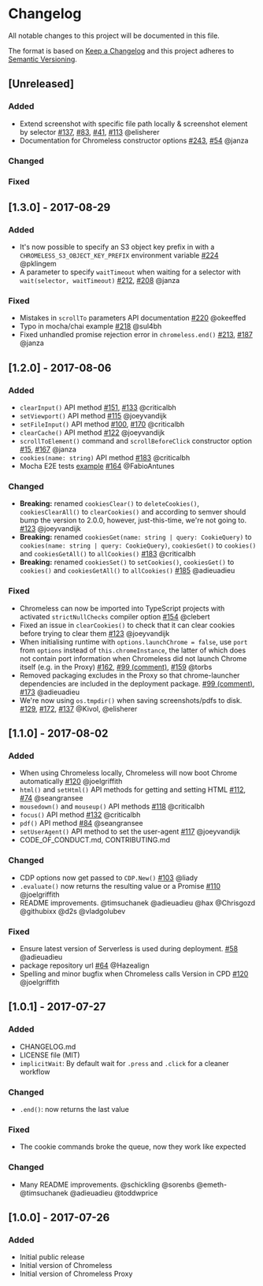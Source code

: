 # Changelog
All notable changes to this project will be documented in this file.

The format is based on [Keep a Changelog](http://keepachangelog.com/en/1.0.0/)
and this project adheres to [Semantic Versioning](http://semver.org/spec/v2.0.0.html).


## [Unreleased]

### Added
- Extend screenshot with specific file path locally & screenshot element by selector [#137](https://github.com/graphcool/chromeless/pull/137), [#83](https://github.com/graphcool/chromeless/issues/83), [#41](https://github.com/graphcool/chromeless/issues/41), [#113](https://github.com/graphcool/chromeless/issues/113) @elisherer
- Documentation for Chromeless constructor options [#243](https://github.com/graphcool/chromeless/pull/243), [#54](https://github.com/graphcool/chromeless/issues/54) @janza

### Changed

### Fixed


## [1.3.0] - 2017-08-29

### Added
- It's now possible to specify an S3 object key prefix in with a `CHROMELESS_S3_OBJECT_KEY_PREFIX` environment variable [#224](https://github.com/graphcool/chromeless/pull/224) @pklingem
- A parameter to specify `waitTimeout` when waiting for a selector with `wait(selector, waitTimeout)` [#212](https://github.com/graphcool/chromeless/pull/212), [#208](https://github.com/graphcool/chromeless/issues/208) @janza

### Fixed
- Mistakes in `scrollTo` parameters API documentation [#220](https://github.com/graphcool/chromeless/pull/220) @okeeffed
- Typo in mocha/chai example [#218](https://github.com/graphcool/chromeless/pull/218) @sul4bh
- Fixed unhandled promise rejection error in `chromeless.end()` [#213](https://github.com/graphcool/chromeless/pull/213), [#187](https://github.com/graphcool/chromeless/issues/187) @janza


## [1.2.0] - 2017-08-06

### Added
- `clearInput()` API method [#151](https://github.com/graphcool/chromeless/pull/151), [#133](https://github.com/graphcool/chromeless/issues/133) @criticalbh
- `setViewport()` API method [#115](https://github.com/graphcool/chromeless/pull/115) @joeyvandijk
- `setFileInput()` API method [#100](https://github.com/graphcool/chromeless/issues/100), [#170](https://github.com/graphcool/chromeless/pull/170) @criticalbh
- `clearCache()` API method [#122](https://github.com/graphcool/chromeless/pull/122) @joeyvandijk
- `scrollToElement()` command and `scrollBeforeClick` constructor option [#15](https://github.com/graphcool/chromeless/issues/15), [#167](https://github.com/graphcool/chromeless/pull/167) @janza
- `cookies(name: string)` API method [#183](https://github.com/graphcool/chromeless/pull/183) @criticalbh
- Mocha E2E tests [example](examples/mocha-chai-test-example.js) [#164](https://github.com/graphcool/chromeless/pull/164) @FabioAntunes

### Changed
- **Breaking:** renamed `cookiesClear()` to `deleteCookies()`, `cookiesClearAll()` to `clearCookies()` and according to semver should bump the version to 2.0.0, however, just-this-time, we're not going to. [#123](https://github.com/graphcool/chromeless/pull/123) @joeyvandijk
- **Breaking:** renamed `cookiesGet(name: string | query: CookieQuery)` to `cookies(name: string | query: CookieQuery)`, `cookiesGet()` to `cookies()` and `cookiesGetAll()` to `allCookies()` [#183](https://github.com/graphcool/chromeless/pull/183) @criticalbh
- **Breaking:** renamed `cookiesSet()` to `setCookies()`, `cookiesGet()` to `cookies()` and `cookiesGetAll()` to `allCookies()` [#185](https://github.com/graphcool/chromeless/pull/185) @adieuadieu

### Fixed
- Chromeless can now be imported into TypeScript projects with activated `strictNullChecks` compiler option [#154](https://github.com/graphcool/chromeless/pull/154) @clebert
- Fixed an issue in `clearCookies()` to check that it can clear cookies before trying to clear them [#123](https://github.com/graphcool/chromeless/pull/123) @joeyvandijk
- When initialising runtime with `options.launchChrome = false`, use `port` from `options` instead of `this.chromeInstance`, the latter of which does not contain port information when Chromeless did not launch Chrome itself (e.g. in the Proxy) [#162](https://github.com/graphcool/chromeless/pull/162), [#99 (comment)](https://github.com/graphcool/chromeless/issues/99#issuecomment-320094029), [#159](https://github.com/graphcool/chromeless/issues/159) @torbs
- Removed packaging excludes in the Proxy so that chrome-launcher dependencies are included in the deployment package. [#99 (comment)](https://github.com/graphcool/chromeless/issues/99#issuecomment-320076119), [#173](https://github.com/graphcool/chromeless/pull/173) @adieuadieu
- We're now using `os.tmpdir()` when saving screenshots/pdfs to disk. [#129](https://github.com/graphcool/chromeless/issues/129), [#172](https://github.com/graphcool/chromeless/pull/172), [#137](https://github.com/graphcool/chromeless/pull/137) @Kivol, @elisherer


## [1.1.0] - 2017-08-02

### Added
- When using Chromeless locally, Chromeless will now boot Chrome automatically [#120](https://github.com/graphcool/chromeless/pull/120) @joelgriffith
- `html()` and `setHtml()` API methods for getting and setting HTML [#112](https://github.com/graphcool/chromeless/pull/112), [#74](https://github.com/graphcool/chromeless/issues/74) @seangransee
- `mousedown()` and `mouseup()` API methods [#118](https://github.com/graphcool/chromeless/pull/118) @criticalbh
- `focus()` API method [#132](https://github.com/graphcool/chromeless/pull/132) @criticalbh
- `pdf()` API method [#84](https://github.com/graphcool/chromeless/pull/84) @seangransee
- `setUserAgent()` API method to set the user-agent [#117](https://github.com/graphcool/chromeless/pull/117) @joeyvandijk
- CODE_OF_CONDUCT.md, CONTRIBUTING.md

### Changed
- CDP options now get passed to `CDP.New()` [#103](https://github.com/graphcool/chromeless/pull/103) @liady
- `.evaluate()` now returns the resulting value or a Promise [#110](https://github.com/graphcool/chromeless/pull/110) @joelgriffith
- README improvements. @timsuchanek @adieuadieu @hax @Chrisgozd @githubixx @d2s @vladgolubev

### Fixed
- Ensure latest version of Serverless is used during deployment. [#58](https://github.com/graphcool/chromeless/issues/58) @adieuadieu
- package repository url [#64](https://github.com/graphcool/chromeless/pull/64) @Hazealign
- Spelling and minor bugfix when Chromeless calls Version in CPD [#120](https://github.com/graphcool/chromeless/pull/120) @joelgriffith


## [1.0.1] - 2017-07-27
### Added
- CHANGELOG.md
- LICENSE file (MIT)
- `implicitWait`: By default wait for `.press` and `.click` for a cleaner workflow

### Changed
- `.end()`: now returns the last value

### Fixed
- The cookie commands broke the queue, now they work like expected

### Changed
- Many README improvements. @schickling @sorenbs @emeth- @timsuchanek @adieuadieu @toddwprice


## [1.0.0] - 2017-07-26
### Added
- Initial public release
- Initial version of Chromeless
- Initial version of Chromeless Proxy
